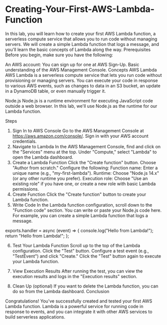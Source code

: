 # Creating-Your-First-AWS-Lambda-Function
In this lab, you will learn how to create your first AWS Lambda function, a serverless compute service that allows you to run code without managing servers. We will create a simple Lambda function that logs a message, and you'll learn the basic concepts of Lambda along the way.
Prerequisites
Before you begin, make sure you have the following:

An AWS account: You can sign up for one at AWS Sign-Up.
Basic understanding of the AWS Management Console.
Concepts
AWS Lambda
AWS Lambda is a serverless compute service that lets you run code without provisioning or managing servers. You can execute your code in response to various AWS events, such as changes to data in an S3 bucket, an update in a DynamoDB table, or even manually trigger it.

Node.js
Node.js is a runtime environment for executing JavaScript code outside a web browser. In this lab, we'll use Node.js as the runtime for our Lambda function.

Steps
1. Sign In to AWS Console
Go to the AWS Management Console at https://aws.amazon.com/console/.
Sign in with your AWS account credentials.
2. Navigate to Lambda
In the AWS Management Console, find and click on the "Services" menu at the top.
Under "Compute," select "Lambda" to open the Lambda dashboard.
3. Create a Lambda Function
Click the "Create function" button.
Choose "Author from scratch."
Configure the following:
Function name: Enter a unique name (e.g., "my-first-lambda").
Runtime: Choose "Node.js 14.x" (or any other runtime you prefer).
Execution role: Choose "Use an existing role" if you have one, or create a new role with basic Lambda permissions.
4. Create Function
Click the "Create function" button to create your Lambda function.
5. Write Code
In the Lambda function configuration, scroll down to the "Function code" section.
You can write or paste your Node.js code here. For example, you can create a simple Lambda function that logs a message.

exports.handler = async (event) => {
    console.log("Hello from Lambda!");
    return "Hello from Lambda!";
};


6. Test Your Lambda Function
Scroll up to the top of the Lambda configuration.
Click the "Test" button.
Configure a test event (e.g., "TestEvent") and click "Create."
Click the "Test" button again to execute your Lambda function.


7. View Execution Results
After running the test, you can view the execution results and logs in the "Execution results" section.


8. Clean Up (optional)
If you want to delete the Lambda function, you can do so from the Lambda dashboard.
Conclusion


Congratulations! You've successfully created and tested your first AWS Lambda function. Lambda is a powerful service for running code in response to events, and you can integrate it with other AWS services to build serverless applications.

